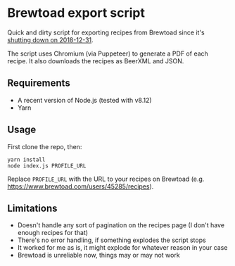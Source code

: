 # Brewtoad export script

Quick and dirty script for exporting recipes from Brewtoad since it's [shutting down on 2018-12-31](https://web.archive.org/web/20181209140603/https://www.brewtoad.com/shutdown).

The script uses Chromium (via Puppeteer) to generate a PDF of each recipe. It also downloads the recipes as BeerXML and JSON.

## Requirements

- A recent version of Node.js (tested with v8.12)
- Yarn

## Usage

First clone the repo, then:

```
yarn install
node index.js PROFILE_URL
```

Replace `PROFILE_URL` with the URL to your recipes on Brewtoad (e.g. <https://www.brewtoad.com/users/45285/recipes>).

## Limitations

- Doesn't handle any sort of pagination on the recipes page (I don't have enough recipes for that)
- There's no error handling, if something explodes the script stops
- It worked for me as is, it might explode for whatever reason in your case
- Brewtoad is unreliable now, things may or may not work
